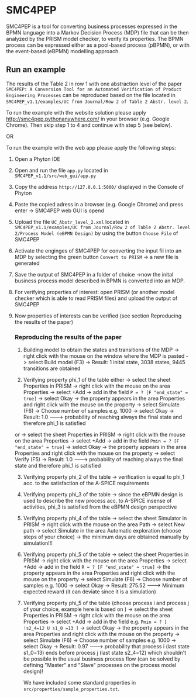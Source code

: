 # SMC4PEP

SMC4PEP is a tool for converting business processes expressed in the BPMN language into a Markov Decision Process (MDP) file that can be then analyzed by the PRISM model checker, to verify its properties. The BPMN process can be expressed either as a pool-based process (pBPMN), or with the event-based (eBPMN) modelling approach. 

## Run an example
The results of the Table 2 in row 1 with one abstraction level of the paper `SMC4PEP: A Conversion Tool for an Automated Verification of Product Engineering Processes` can be reproduced based on the file located in `SMC4PEP_v1.1/examples/UC from Journal/Row 2 of Table 2 Abstr. level 2`.

To run the example with the website solution please apply http://smc4pep.pythonanywhere.com/ in your browser (e.g. Google Chrome). Then skip step 1 to 4 and continue with step 5 (see below). 

OR 

To run the example with the web app please apply the following steps:

1. Open a Phyton IDE

2. Open and run the file `app.py` located in `SMC4PEP_v1.1/src/web_gui/app.py`

3. Copy the address `http://127.0.0.1:5000/` displayed in the Console of Phyton

4. Paste the copied adress in a browser (e.g. Google Chrome) and press enter
    -> SMC4PEP web GUI is opend
    
5. Upload the file  `UC_Abstr_level_2.xml` located in  `SMC4PEP_v1.1/examples/UC from Journal/Row 2 of Table 2 Abstr. level 2/Process Model (eBPMN Design)` by using the button `Choose File` of SMC4PEP

6. Activate the enginges of SMC4PEP for converting the input fil into an MDP by selecting the green button `Convert to PRISM`
    -> a new file is generated
    
7. Save the output of SMC4PEP in a folder of choice 
    ->now the inital business process model described in BPMN is converted into an MDP. 
    
8. For verifying properties of interest: open PRISM (or another model checker which is able to read PRISM files) and upload the output of SMC4PEP

9. Now properties of interests can be verified (see section Reproducing the results of the paper)


    ### Reproducing the results of the paper 

    1. Building model to obtain the states and transitions of the MDP
    -> right click with the mouse on the window where the MDP is pasted
    -> select Build model (F3)
    -> Result: 1 inital state, 3038 states, 9445 transitions are obtained
    
    2. Verifying property phi_1 of the table
    either
    -> select the sheet Properties in PRISM
    -> right click with the mouse on the area Properties
    -> select +Add
    -> add in the field `P = ? [F "end_state" = true]`
    -> select Okay
    -> the property appears in the area Properties and right click with the mouse on the property
    -> select Simulate (F6)
    -> Choose number of samples e.g. 1000
    -> select Okay
    -> Result: 1.0  ---> probability of reaching always the final state and therefore phi_1 is satisfied
    
    or
    -> select the sheet Properties in PRISM
    -> right click with the mouse on the area Properties
    -> select +Add
    -> add in the field `Pmin = ? [F "end_state" = true]`
    -> select Okay
    -> the property appears in the area Properties and right click with the mouse on the property
    -> select Verify (F5)
    -> Result: 1.0  ---> probability of reaching always the final state and therefore phi_1 is satisfied
    
    3. Verifying property phi_2 of the table
    -> verification is equal to phi_1 acc. to the satisfaction of the A-SPICE requirements
    
    4. Verifying property phi_3 of the table
    -> since the eBPMN design is used to describe the new process acc. to A-SPICE insense of activities, phi_3 is satisfied from the eBPMN design perspective 
    
    5. Verifying property phi_4 of the table
       -> select the sheet Simulator in PRISM
       -> right click with the mouse on the area Path
       -> select New path
       -> select Simulate in the area Automatic exploration (choose steps of your choice)
       -> the minimum days are obtained manually by simulation!!!
   
     6. Verifying property phi_5 of the table
        -> select the sheet Properties in PRISM
        -> right click with the mouse on the area Properties
        -> select +Add
        -> add in the field `R = ? [F "end_state" = true]`
        -> the property appears in the area Properties and right click with the mouse on the property
        -> select Simulate (F6)
        -> Choose number of samples e.g. 1000
        -> select Okay
        -> Result: 275.52  ---> Minimum expected reward (it can deviate since it is a simulation)
        
    7. Verifying property phi_5 of the table (choose process i and process j of your choice, example here is based on )
        -> select the sheet Properties in PRISM
        -> right click with the mouse on the area Properties
        -> select +Add
        -> add in the field e.g. `Pmin = ? [ !s2_4=12 U s1_0 =13 ]` 
        -> select Okay
        -> the property appears in the area Properties and right click with the mouse on the property
        -> select Simulate (F6)
        -> Choose number of samples e.g. 1000
        -> select Okay
        -> Result: 0.97  ---> probability that process i (last state s1_0=13) ends before process j (last state s2_4=12) which shouldn't be possible in the usual business process flow (can be solved by defining "Master" and "Slave" processes on the process model design)! 
        

        We have included some standard properties in `src/properties/sample_properties.txt`. 


   
